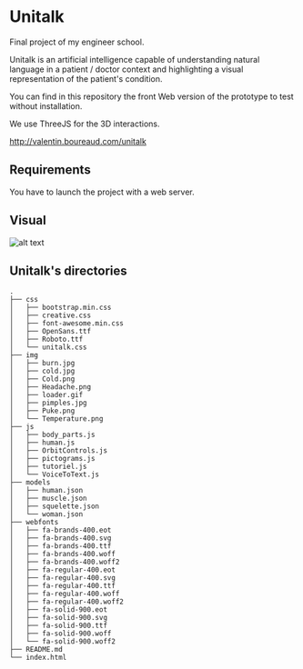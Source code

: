 # Unitalk
Final project of my engineer school.

Unitalk is an artificial intelligence capable of understanding natural language in a patient / doctor context and highlighting a visual representation of the patient's condition.

You can find in this repository the front Web version of the prototype to test without installation.

We use ThreeJS for the 3D interactions.

http://valentin.boureaud.com/unitalk

## Requirements

You have to launch the project with a web server.

## Visual

![alt text](http://valentin.boureaud.com/unitalk/unitalkScreenshot.png)

## Unitalk's directories
```
.
├── css
│   ├── bootstrap.min.css
│   ├── creative.css
│   ├── font-awesome.min.css
│   ├── OpenSans.ttf
│   ├── Roboto.ttf
│   └── unitalk.css
├── img
│   ├── burn.jpg
│   ├── cold.jpg
│   ├── Cold.png
│   ├── Headache.png
│   ├── loader.gif
│   ├── pimples.jpg
│   ├── Puke.png
│   └── Temperature.png
├── js
│   ├── body_parts.js
│   ├── human.js
│   ├── OrbitControls.js
│   ├── pictograms.js
│   ├── tutoriel.js
│   └── VoiceToText.js
├── models
│   ├── human.json
│   ├── muscle.json
│   ├── squelette.json
│   └── woman.json
├── webfonts
│   ├── fa-brands-400.eot
│   ├── fa-brands-400.svg
│   ├── fa-brands-400.ttf
│   ├── fa-brands-400.woff
│   ├── fa-brands-400.woff2
│   ├── fa-regular-400.eot
│   ├── fa-regular-400.svg
│   ├── fa-regular-400.ttf
│   ├── fa-regular-400.woff
│   ├── fa-regular-400.woff2
│   ├── fa-solid-900.eot
│   ├── fa-solid-900.svg
│   ├── fa-solid-900.ttf
│   ├── fa-solid-900.woff
│   └── fa-solid-900.woff2
├── README.md
└── index.html
```

